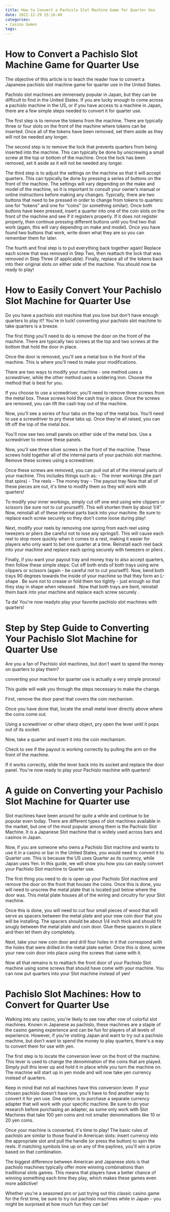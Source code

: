 ```yaml
---
title: How to Convert a Pachislo Slot Machine Game for Quarter Use
date: 2022-12-29 15:16:49
categories:
- Casino Games
tags:
---
```



#  How to Convert a Pachislo Slot Machine Game for Quarter Use

The objective of this article is to teach the reader how to convert a Japanese pachislo slot machine game for quarter use in the United States. 

Pachislo slot machines are immensely popular in Japan, but they can be difficult to find in the United States. If you are lucky enough to come across a pachislo machine in the US, or if you have access to a machine in Japan, there are a few simple steps needed to convert it for quarter use.

The first step is to remove the tokens from the machine. There are typically three or four slots on the front of the machine where tokens can be inserted. Once all of the tokens have been removed, set them aside as they will not be needed any longer.

The second step is to remove the lock that prevents quarters from being inserted into the machine. This can typically be done by unscrewing a small screw at the top or bottom of the machine. Once the lock has been removed, set it aside as it will not be needed any longer.

The third step is to adjust the settings on the machine so that it will accept quarters. This can typically be done by pressing a series of buttons on the front of the machine. The settings will vary depending on the make and model of the machine, so it is important to consult your owner’s manual or online instructions before making any changes. Typically, there are two buttons that need to be pressed in order to change from tokens to quarters: one for “tokens” and one for “coins” (or something similar). Once both buttons have been pressed, insert a quarter into one of the coin slots on the front of the machine and see if it registers properly. If it does not register properly, then continue pressing different buttons until you find two that work (again, this will vary depending on make and model). Once you have found two buttons that work, write down what they are so you can remember them for later.

The fourth and final step is to put everything back together again! Replace each screw that was removed in Step Two, then reattach the lock that was removed in Step Three (if applicable). Finally, replace all of the tokens back into their original slots on either side of the machine. You should now be ready to play!

#  How to Easily Convert Your Pachislo Slot Machine for Quarter Use

Do you have a pachislo slot machine that you love but don't have enough quarters to play it? You're in luck! converting your pachislo slot machine to take quarters is a breeze.

The first thing you'll need to do is remove the door on the front of the machine. There are typically two screws at the top and two screws at the bottom that hold the door in place.

Once the door is removed, you'll see a metal box in the front of the machine. This is where you'll need to make your modifications.

There are two ways to modify your machine - one method uses a screwdriver, while the other method uses a soldering iron. Choose the method that is best for you.

If you choose to use a screwdriver, you'll need to remove three screws from the metal box. These screws hold the cash tray in place. Once the screws are removed, you can lift the cash tray out of the machine.

Now, you'll see a series of four tabs on the top of the metal box. You'll need to use a screwdriver to pry these tabs up. Once they're all raised, you can lift off the top of the metal box.

You'll now see two small panels on either side of the metal box. Use a screwdriver to remove these panels.

Now, you'll see three silver screws in the front of the machine. These screws hold together all of the internal parts of your pachislo slot machine. Remove these screws using a screwdriver.


Once these screws are removed, you can pull out all of the internal parts of your machine. This includes things such as: - The inner workings (the part that spins) - The reels - The money tray - The payout tray Now that all of these pieces are out, it's time to modify them so they will work with quarters!  

  To modify your inner workings, simply cut off one end using wire clippers or scissors (be sure not to cut yourself!). This will shorten them by about 1/4". Now, reinstall all of these internal parts back into your machine. Be sure to replace each screw securely so they don't come loose during play! 

  Next, modify your reels by removing one spring from each reel using tweezers or pliers (be careful not to lose any springs!). This will cause each reel to stop more quickly when it comes to a rest, making it easier for players who only want to bet one quarter at a time. Reinstall each reel back into your machine and replace each spring securely with tweezers or pliers .

  Finally, if you want your payout tray and money tray to also accept quarters, then follow these simple steps: Cut off both ends of both trays using wire clippers or scissors (again - be careful not to cut yourself!). Now, bend both trays 90 degrees towards the inside of your machine so that they form an L-shape . Be sure not to crease or fold them too tightly - just enough so that they stay in shape when released . Now that both trays are bent, reinstall them back into your machine and replace each screw securely .

 Ta da! You're now readyto play your favorite pachislo slot machines with quarters!

#  Step by Step Guide to Converting Your Pachislo Slot Machine for Quarter Use

Are you a fan of Pachislo slot machines, but don't want to spend the money on quarters to play them?

 converting your machine for quarter use is actually a very simple process!

This guide will walk you through the steps necessary to make the change.

First, remove the door panel that covers the coin mechanism.

Once you have done that, locate the small metal lever directly above where the coins come out.

Using a screwdriver or other sharp object, pry open the lever until it pops out of its socket.

Now, take a quarter and insert it into the coin mechanism.

Check to see if the payout is working correctly by pulling the arm on the front of the machine.

If it works correctly, slide the lever back into its socket and replace the door panel. You're now ready to play your Pachislo machine with quarters!

#  A guide on Converting your Pachislo Slot Machine for Quarter use

Slot machines have been around for quite a while and continue to be popular even today. There are different types of slot machines available in the market, but one of the most popular among them is the Pachislo Slot Machine. It is a Japanese Slot machine that is widely used across bars and casinos in Japan.

Now, if you are someone who owns a Pachislo Slot machine and wants to use it in a casino or bar in the United States, you would need to convert it to Quarter use. This is because the US uses Quarter as its currency, while Japan uses Yen. In this guide, we will show you how you can easily convert your Pachislo Slot machine to Quarter use.

The first thing you need to do is open up your Pachislo Slot machine and remove the door on the front that houses the coins. Once this is done, you will need to unscrew the metal plate that is located just below where the door was. This metal plate houses all of the wiring and circuitry for your Slot machine.

Once this is done, you will need to cut four small pieces of wood that will serve as spacers between the metal plate and your new coin door that you will be installing. The spacers should be about 1/4 inch thick and should fit snugly between the metal plate and coin door. Glue these spacers in place and then let them dry completely.

Next, take your new coin door and drill four holes in it that correspond with the holes that were drilled in the metal plate earlier. Once this is done, screw your new coin door into place using the screws that came with it.

Now all that remains is to reattach the front door of your Pachislo Slot machine using some screws that should have come with your machine. You can now put quarters into your Slot machine instead of yen!

#  Pachislo Slot Machines: How to Convert for Quarter Use

Walking into any casino, you're likely to see row after row of colorful slot machines. Known in Japanese as pachislo, these machines are a staple of the casino gaming experience and can be fun for players of all levels of experience. However, if you're visiting Japan and want to try out a pachislo machine, but don't want to spend the money to play quarters, there's a way to convert them for use with yen.

The first step is to locate the conversion lever on the front of the machine. This lever is used to change the denomination of the coins that are played. Simply pull this lever up and hold it in place while you turn the machine on. The machine will start up in yen mode and will now take yen currency instead of quarters.

Keep in mind that not all machines have this conversion lever. If your chosen pachislo doesn't have one, you'll have to find another way to convert it for yen use. One option is to purchase a separate currency adapter that will work with your specific machine. Be sure to do your research before purchasing an adapter, as some only work with Slot Machines that take 100 yen coins and not smaller denominations like 10 or 20 yen coins.

Once your machine is converted, it's time to play! The basic rules of pachislo are similar to those found in American slots: insert currency into the appropriate slot and pull the handle (or press the button) to spin the reels. If matching symbols line up on any of the paylines, you'll win a prize based on that combination.

The biggest difference between American and Japanese slots is that pachislo machines typically offer more winning combinations than traditional slots games. This means that players have a better chance of winning something each time they play, which makes these games even more addictive!

Whether you're a seasoned pro or just trying out this classic casino game for the first time, be sure to try out pachislo machines while in Japan - you might be surprised at how much fun they can be!